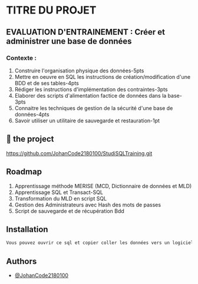 
# TITRE DU PROJET

## EVALUATION D'ENTRAINEMENT : Créer et administrer une base de données 

### Contexte :

1. Construire l'organisation physique des données-5pts
2. Mettre en oeuvre en SQL les instructions de création/modification d'une BDD et de ses tables-4pts
3. Rédiger les instructions d'implémentation des contraintes-3pts
4. Elaborer des scripts d'alimentation factice de données dans la base-3pts
5. Connaitre les techniques de gestion de la sécurité d'une base de données-4pts
6. Savoir utiliser un utilitaire de sauvegarde et restauration-1pt




## 🚀 the project 

https://github.com/JohanCode2180100/StudiSQLTraining.git

## Roadmap


1. Apprentissage méthode MERISE (MCD, Dictionnaire de données et MLD)
2. Apprentissage SQL et Transact-SQL
3. Transformation du MLD en script SQL
4. Gestion des Administrateurs avec Hash des mots de passes
5. Script de sauvegarde et de récupération Bdd

## Installation

```bash
Vous pouvez ouvrir ce sql et copier coller les données vers un logiciel de base de données comme MySQL ou SQLite
```
    
## Authors

- [@JohanCode2180100](https://github.com/JohanCode2180100)


